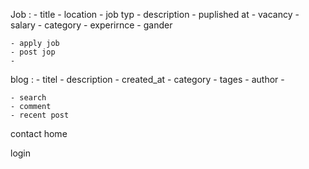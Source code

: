 Job : 
    - title 
    - location
    - job typ
    - description
    - puplished at
    - vacancy
    - salary
    - category
    - experirnce
    - gander
     
    - apply job
    - post jop
    - 

blog :
    - titel
    - description
    - created_at
    - category
    - tages
    - author
    - 

    - search
    - comment
    - recent post 
contact 
home


login